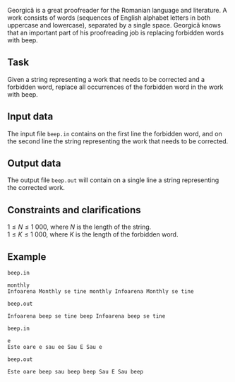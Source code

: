 Georgică is a great proofreader for the Romanian language and literature. A work consists of words (sequences of English alphabet letters in both uppercase and lowercase), separated by a single space. Georgică knows that an important part of his proofreading job is replacing forbidden words with beep.

## Task

Given a string representing a work that needs to be corrected and a forbidden word, replace all occurrences of the forbidden word in the work with beep.

## Input data

The input file `beep.in` contains on the first line the forbidden word, and on the second line the string representing the work that needs to be corrected.

## Output data

The output file `beep.out` will contain on a single line a string representing the corrected work.

## Constraints and clarifications

$1 \leq N \leq 1\ 000$, where $N$ is the length of the string.  
$1 \leq K \leq 1\ 000$, where $K$ is the length of the forbidden word.

## Example

`beep.in`
```
monthly
Infoarena Monthly se tine monthly Infoarena Monthly se tine
```

`beep.out`
```
Infoarena beep se tine beep Infoarena beep se tine
```

`beep.in`
```
e
Este oare e sau ee Sau E Sau e
```

`beep.out`
```
Este oare beep sau beep beep Sau E Sau beep
```